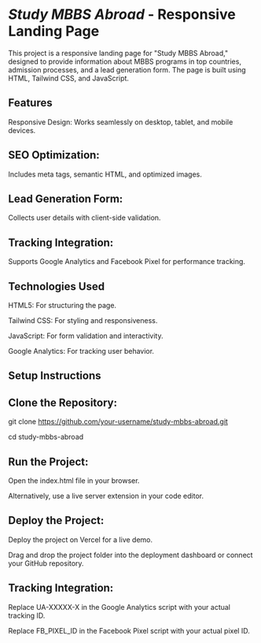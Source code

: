 # *Study MBBS Abroad* - Responsive Landing Page
This project is a responsive landing page for "Study MBBS Abroad," designed to provide information about MBBS programs in top countries, admission processes, and a lead generation form. The page is built using HTML, Tailwind CSS, and JavaScript.

## Features
Responsive Design: Works seamlessly on desktop, tablet, and mobile devices.

## SEO Optimization:
Includes meta tags, semantic HTML, and optimized images.

## Lead Generation Form:
Collects user details with client-side validation.

## Tracking Integration:
Supports Google Analytics and Facebook Pixel for performance tracking.

## Technologies Used
HTML5: For structuring the page.

Tailwind CSS: For styling and responsiveness.

JavaScript: For form validation and interactivity.

Google Analytics: For tracking user behavior.

## Setup Instructions

## Clone the Repository:
git clone https://github.com/your-username/study-mbbs-abroad.git

cd study-mbbs-abroad

## Run the Project:

Open the index.html file in your browser.

Alternatively, use a live server extension in your code editor.

## Deploy the Project:

Deploy the project on Vercel for a live demo.

Drag and drop the project folder into the deployment dashboard or connect your GitHub repository.

## Tracking Integration:

Replace UA-XXXXX-X in the Google Analytics script with your actual tracking ID.

Replace FB_PIXEL_ID in the Facebook Pixel script with your actual pixel ID.
